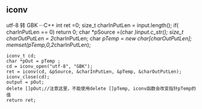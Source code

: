 ## iconv
utf-8 转 GBK
···C++
int ret =0;
	size_t charInPutLen = input.length();
	if( charInPutLen == 0)
		return 0;
	char *pSource =(char *)input.c_str();
    size_t charOutPutLen = 2*charInPutLen;
	char *pTemp = new char[charOutPutLen];
	memset(pTemp,0,2*charInPutLen);
	
	iconv_t cd;
    char *pOut = pTemp ;
    cd = iconv_open("utf-8", "GBK");
    ret = iconv(cd, &pSource, &charInPutLen, &pTemp, &charOutPutLen);
    iconv_close(cd);
	output = pOut;
	delete []pOut;//注意这里，不能使用delete []pTemp, iconv函数会改变指针pTemp的值
	return ret;
```
